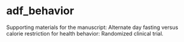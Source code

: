 # adf_behavior
Supporting materials for the manuscript: Alternate day fasting versus calorie restriction for health behavior: Randomized clinical trial. 

